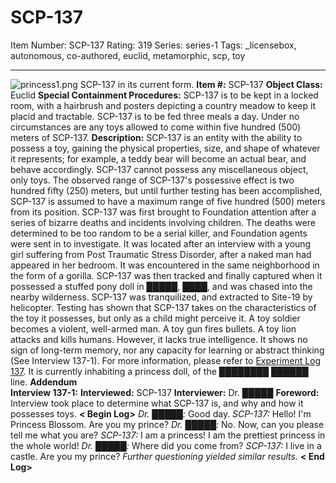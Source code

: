 # SCP-137
Item Number: SCP-137
Rating: 319
Series: series-1
Tags: _licensebox, autonomous, co-authored, euclid, metamorphic, scp, toy

---

![princess1.png](https://scp-wiki.wdfiles.com/local--files/scp-137/princess1.png)
SCP-137 in its current form.
**Item #:** SCP-137
**Object Class:** Euclid
**Special Containment Procedures:** SCP-137 is to be kept in a locked room, with a hairbrush and posters depicting a country meadow to keep it placid and tractable. SCP-137 is to be fed three meals a day. Under no circumstances are any toys allowed to come within five hundred (500) meters of SCP-137.
**Description:** SCP-137 is an entity with the ability to possess a toy, gaining the physical properties, size, and shape of whatever it represents; for example, a teddy bear will become an actual bear, and behave accordingly. SCP-137 cannot possess any miscellaneous object, only toys. The observed range of SCP-137's possessive effect is two hundred fifty (250) meters, but until further testing has been accomplished, SCP-137 is assumed to have a maximum range of five hundred (500) meters from its position.
SCP-137 was first brought to Foundation attention after a series of bizarre deaths and incidents involving children. The deaths were determined to be too random to be a serial killer, and Foundation agents were sent in to investigate. It was located after an interview with a young girl suffering from Post Traumatic Stress Disorder, after a naked man had appeared in her bedroom. It was encountered in the same neighborhood in the form of a gorilla. SCP-137 was then tracked and finally captured when it possessed a stuffed pony doll in █████, ████, and was chased into the nearby wilderness. SCP-137 was tranquilized, and extracted to Site-19 by helicopter.
Testing has shown that SCP-137 takes on the characteristics of the toy it possesses, but only as a child might perceive it. A toy soldier becomes a violent, well-armed man. A toy gun fires bullets. A toy lion attacks and kills humans. However, it lacks true intelligence. It shows no sign of long-term memory, nor any capacity for learning or abstract thinking (See Interview 137-1). For more information, please refer to [Experiment Log 137](/experiment-log-137).
It is currently inhabiting a princess doll, of the ████████ ██████ line.
**Addendum**  
**Interview 137-1:**
**Interviewed:** SCP-137
**Interviewer:** Dr. █████
**Foreword:** Interview took place to determine what SCP-137 is, and why and how it possesses toys.
**< Begin Log>**
_Dr. █████:_ Good day.
_SCP-137:_ Hello! I'm Princess Blossom. Are you my prince?
_Dr. █████:_ No. Now, can you please tell me what you are?
_SCP-137:_ I am a princess! I am the prettiest princess in the whole world!
_Dr. █████:_ Where did you come from?
_SCP-137:_ I live in a castle. Are you my prince?
*Further questioning yielded similar results.*
**< End Log>**